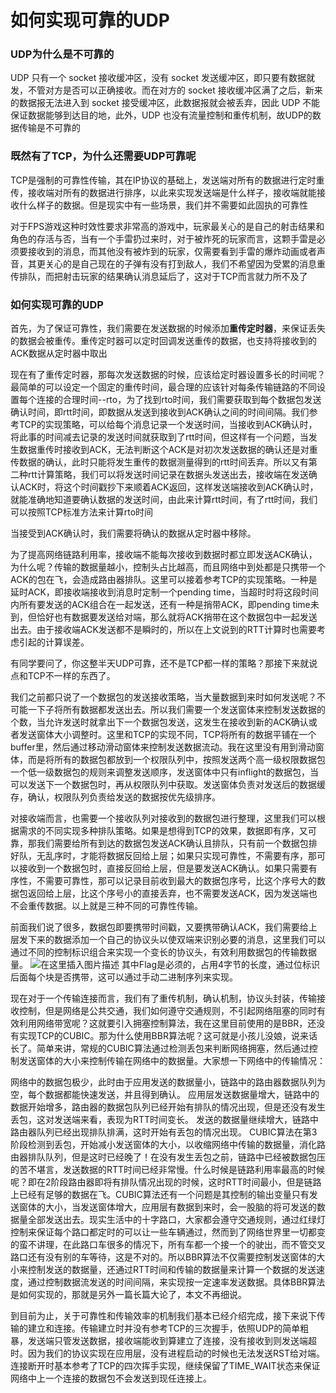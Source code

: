# 如何实现可靠的UDP

### UDP为什么是不可靠的

UDP 只有一个 socket 接收缓冲区，没有 socket 发送缓冲区，即只要有数据就发，不管对方是否可以正确接收。而在对方的 socket 接收缓冲区满了之后，新来的数据报无法进入到 socket 接受缓冲区，此数据报就会被丢弃，因此 UDP 不能保证数据能够到达目的地，此外，UDP 也没有流量控制和重传机制，故UDP的数据传输是不可靠的  
  

### 既然有了TCP，为什么还需要UDP可靠呢

TCP是强制的可靠性传输，其在IP协议的基础上，发送端对所有的数据进行定时重传，接收端对所有的数据进行排序，以此来实现发送端是什么样子，接收端就能接收什么样子的数据。但是现实中有一些场景，我们并不需要如此固执的可靠性

对于FPS游戏这种时效性要求非常高的游戏中，玩家最关心的是自己的射击结果和角色的存活与否，当有一个手雷扔过来时，对于被炸死的玩家而言，这颗手雷是必须要接收到的消息，而其他没有被炸到的玩家，仅需要看到手雷的爆炸动画或者声音，其更关心的是自己现在的子弹有没有打到敌人，我们不希望因为受累的消息重传排队，而把射击玩家的结果确认消息延后了，这对于TCP而言就力所不及了  


### 如何实现可靠的UDP

首先，为了保证可靠性，我们需要在发送数据的时候添加**重传定时器**，来保证丢失的数据会被重传。重传定时器可以定时回调发送重传的数据，也支持将接收到的ACK数据从定时器中取出

现在有了重传定时器，那每次发送数据的时候，应该给定时器设置多长的时间呢？最简单的可以设定一个固定的重传时间，最合理的应该针对每条传输链路的不同设置每个连接的合理时间--rto，为了找到rto时间，我们需要获取到每个数据包发送确认时间，即rtt时间，即数据从发送到接收到ACK确认之间的时间间隔。我们参考TCP的实现策略，可以给每个消息记录一个发送时间，当接收到ACK确认时，将此事的时间减去记录的发送时间就获取到了rtt时间，但这样有一个问题，当发生数据重传时接收到ACK，无法判断这个ACK是对初次发送数据的确认还是对重传数据的确认，此时只能将发生重传的数据测量得到的rtt时间丢弃。所以又有第二种rtt计算策略，我们可以将发送时间记录在数据头发送出去，接收端在发送确认ACK时，将这个时间戳抄下来顺着ACK返回，这样发送端接收到ACK确认时，就能准确地知道要确认数据的发送时间，由此来计算rtt时间，有了rtt时间，我们可以按照TCP标准方法来计算rto时间

当接受到ACK确认时，我们需要将确认的数据从定时器中移除。

为了提高网络链路利用率，接收端不能每次接收到数据时都立即发送ACK确认，为什么呢？传输的数据量越小，控制头占比越高，而且网络中到处都是只携带一个ACK的包在飞，会造成路由器排队。这里可以接着参考TCP的实现策略。一种是延时ACK，即接收端接收到消息时定制一个pending time，当超时时将这段时间内所有要发送的ACK组合在一起发送，还有一种是捎带ACK，即pending time未到，但恰好也有数据要发送给对端，那么就将ACK捎带在这个数据包中一起发送出去。由于接收端ACK发送都不是瞬时的，所以在上文说到的RTT计算时也需要考虑引起的计算误差。

有同学要问了，你这整半天UDP可靠，还不是TCP都一样的策略？那接下来就说点和TCP不一样的东西了。

我们之前都只说了一个数据包的发送接收策略，当大量数据到来时如何发送呢？不可能一下子将所有数据都发送出去。所以我们需要一个发送窗体来控制发送数据的个数，当允许发送时就拿出下一个数据包发送，这发生在接收到新的ACK确认或者发送窗体大小调整时。这里和TCP的实现不同，TCP将所有的数据平铺在一个buffer里，然后通过移动滑动窗体来控制发送数据流动。我在这里没有用到滑动窗体，而是将所有的数据包都放到一个权限队列中，按照发送两个高一级权限数据包一个低一级数据包的规则来调整发送顺序，发送窗体中只有inflight的数据包，当可以发送下一个数据包时，再从权限队列中获取。发送窗体负责对发送后的数据缓存，确认，权限队列负责给发送的数据按优先级排序。

对接收端而言，也需要一个接收队列对接收到的数据包进行整理，这里我们可以根据需求的不同实现多种排队策略。如果是想得到TCP的效果，数据即有序，又可靠，那我们需要给所有到达的数据包发送ACK确认且排队，只有前一个数据包排好队，无乱序时，才能将数据反回给上层；如果只实现可靠性，不需要有序，那可以接收到一个数据包时，直接反回给上层，但是要发送ACK确认。如果只需要有序性，不需要可靠性，那可以记录目前收到最大的数据包序号，比这个序号大的数据包返回给上层，比这个序号小的直接丢弃，也不需要发送ACK，因为发送端也不会重传数据。以上就是三种不同的可靠性传输。

前面我们说了很多，数据包即要携带时间戳，又要携带确认ACK，我们需要给上层发下来的数据添加一个自己的协议头以使双端来识别必要的消息，这里我们可以通过不同的控制标识组合来实现一个变长的协议头，有效利用数据包的传输数据量。
![在这里插入图片描述](https://img-blog.csdnimg.cn/e10287610bf541549d006f02e02d0047.png)
其中Flag是必须的，占用4字节的长度，通过位标识后面每个块是否携带，这可以通过手动二进制序列来实现。

现在对于一个传输连接而言，我们有了重传机制，确认机制，协议头封装，传输接收控制，但是网络是公共交通，我们如何遵守交通规则，不引起网络阻塞的同时有效利用网络带宽呢？这就要引入拥塞控制算法，我在这里目前使用的是BBR，还没有实现TCP的CUBIC。那为什么使用BBR算法呢？这可就是小孩儿没娘，说来话长了。简单来讲，常规的CUBIC算法通过检测丢包来判断网络拥塞，然后通过控制发送窗体的大小来控制传输在网络中的数据量。大家想一下网络中的传输情况：

网络中的数据包极少，此时由于应用发送的数据量小，链路中的路由器数据队列为空，每个数据都能快速发送，并且得到确认。
应用层发送数据量增大，链路中的数据开始增多，路由器的数据包队列已经开始有排队的情况出现，但是还没有发生丢包，这对发送端来看，表现为RTT时间变长。
发送的数据量继续增大，链路中路由器队列已经出现排队排满，这时开始有丢包的情况出现。
CUBIC算法在第3阶段检测到丢包，开始减小发送窗体的大小，以收缩网络中传输的数据量，消化路由器排队队列，但是这时已经晚了！在没有发生丢包之前，链路中已经被数据包压的苦不堪言，发送数据的RTT时间已经非常慢。什么时候是链路利用率最高的时候呢？即在2阶段路由器即将有排队情况出现的时候，这时RTT时间最小，但是链路上已经有足够的数据在飞。CUBIC算法还有一个问题是其控制的输出变量只有发送窗体的大小，当发送窗体增大，应用层有数据到来时，会一股脑的将可发送的数据量全部发送出去。现实生活中的十字路口，大家都会遵守交通规则，通过红绿灯控制来保证每个路口都定时的可以让一些车辆通过，然而到了网络世界里一切都变的蛮不讲理，在此路口车很多的情况下，所有车都一个接一个的驶出，而不管交叉路口还有没有别的车等待，这是不对的。所以BBR算法不仅需要控制发送窗体的大小来控制发送的数据量，还通过RTT时间和传输的数据量来计算一个数据的发送速度，通过控制数据流发送的时间间隔，来实现按一定速率发送数据。具体BBR算法是如何实现的，那就是另外一篇长篇大论了，本文不再细说。

到目前为止，关于可靠性和传输效率的机制我们基本已经介绍完成，接下来说下传输的建立和连接。传输建立时并没有参考TCP的三次握手，依照UDP的简单粗暴，发送端只管发送数据，接收端能收到算建立了连接，没有接收到则发送端超时。因为我们的协议实现在应用层，没有进程启动的时候也无法发送RST给对端。连接断开时基本参考了TCP的四次挥手实现，继续保留了TIME_WAIT状态来保证网络中上一个连接的数据包不会发送到现任连接上。
